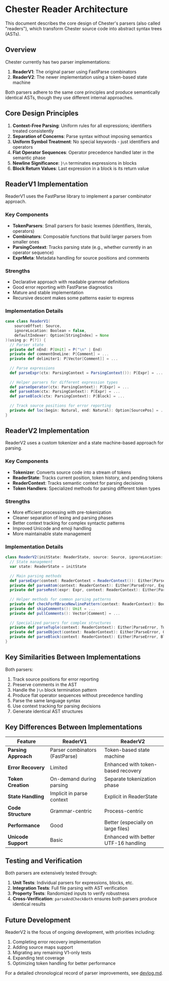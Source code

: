 # Chester Reader Architecture

This document describes the core design of Chester's parsers (also called "readers"), which transform Chester source code into abstract syntax trees (ASTs).

## Overview

Chester currently has two parser implementations:

1. **ReaderV1**: The original parser using FastParse combinators
2. **ReaderV2**: The newer implementation using a token-based state machine

Both parsers adhere to the same core principles and produce semantically identical ASTs, though they use different internal approaches.

## Core Design Principles

1. **Context-Free Parsing**: Uniform rules for all expressions; identifiers treated consistently
2. **Separation of Concerns**: Parse syntax without imposing semantics 
3. **Uniform Symbol Treatment**: No special keywords - just identifiers and operators
4. **Flat Operator Sequences**: Operator precedence handled later in the semantic phase
5. **Newline Significance**: `}\n` terminates expressions in blocks
6. **Block Return Values**: Last expression in a block is its return value

## ReaderV1 Implementation

ReaderV1 uses the FastParse library to implement a parser combinator approach.

### Key Components

- **TokenParsers**: Small parsers for basic lexemes (identifiers, literals, operators)
- **Combinators**: Composable functions that build larger parsers from smaller ones
- **ParsingContext**: Tracks parsing state (e.g., whether currently in an operator sequence)
- **ExprMeta**: Metadata handling for source positions and comments

### Strengths

- Declarative approach with readable grammar definitions
- Good error reporting with FastParse diagnostics
- Mature and stable implementation
- Recursive descent makes some patterns easier to express

### Implementation Details

```scala
case class ReaderV1(
    sourceOffset: Source,
    ignoreLocation: Boolean = false,
    defaultIndexer: Option[StringIndex] = None
)(using p: P[?]) {
  // Parser state
  private def nEnd: P[Unit] = P("\n" | End)
  private def commentOneLine: P[Comment] = ...
  private def delimiter1: P[Vector[Comment]] = ...
  
  // Parse expressions 
  def parseExpr(ctx: ParsingContext = ParsingContext()): P[Expr] = ...
  
  // Helper parsers for different expression types
  def parseOperator(ctx: ParsingContext): P[Expr] = ...
  def parseAtom(ctx: ParsingContext): P[Expr] = ...
  def parseBlock(ctx: ParsingContext): P[Block] = ...
  
  // Track source positions for error reporting
  private def loc(begin: Natural, end: Natural): Option[SourcePos] = ...
}
```

## ReaderV2 Implementation

ReaderV2 uses a custom tokenizer and a state machine-based approach for parsing.

### Key Components

- **Tokenizer**: Converts source code into a stream of tokens
- **ReaderState**: Tracks current position, token history, and pending tokens
- **ReaderContext**: Tracks semantic context for parsing decisions
- **Token Handlers**: Specialized methods for parsing different token types

### Strengths

- More efficient processing with pre-tokenization
- Cleaner separation of lexing and parsing phases
- Better context tracking for complex syntactic patterns
- Improved Unicode and emoji handling
- More maintainable state management

### Implementation Details

```scala
class ReaderV2(initState: ReaderState, source: Source, ignoreLocation: Boolean) {
  // State management
  var state: ReaderState = initState
  
  // Main parsing methods
  def parseExpr(context: ReaderContext = ReaderContext()): Either[ParseError, Expr] = ...
  private def parseAtom(context: ReaderContext): Either[ParseError, Expr] = ...
  private def parseRest(expr: Expr, context: ReaderContext): Either[ParseError, Expr] = ...
  
  // Helper methods for common parsing patterns
  private def checkForRBraceNewlinePattern(context: ReaderContext): Boolean = ...
  private def skipComments(): Unit = ...
  private def pullComments(): Vector[Comment] = ...
  
  // Specialized parsers for complex structures
  private def parseTuple(context: ReaderContext): Either[ParseError, Tuple] = ...
  private def parseObject(context: ReaderContext): Either[ParseError, ObjectExpr] = ...
  private def parseBlock(context: ReaderContext): Either[ParseError, Block] = ...
}
```

## Key Similarities Between Implementations

Both parsers:

1. Track source positions for error reporting
2. Preserve comments in the AST
3. Handle the `}\n` block termination pattern
4. Produce flat operator sequences without precedence handling
5. Parse the same language syntax
6. Use context tracking for parsing decisions
7. Generate identical AST structures

## Key Differences Between Implementations

| Feature | ReaderV1 | ReaderV2 |
|---------|----------|----------|
| **Parsing Approach** | Parser combinators (FastParse) | Token-based state machine |
| **Error Recovery** | Limited | Enhanced with token-based recovery |
| **Token Creation** | On-demand during parsing | Separate tokenization phase |
| **State Handling** | Implicit in parse context | Explicit in ReaderState |
| **Code Structure** | Grammar-centric | Process-centric |
| **Performance** | Good | Better (especially on large files) |
| **Unicode Support** | Basic | Enhanced with better UTF-16 handling |

## Testing and Verification

Both parsers are extensively tested through:

1. **Unit Tests**: Individual parsers for expressions, blocks, etc.
2. **Integration Tests**: Full file parsing with AST verification
3. **Property Tests**: Randomized inputs to verify robustness
4. **Cross-Verification**: `parseAndCheckBoth` ensures both parsers produce identical results

## Future Development

ReaderV2 is the focus of ongoing development, with priorities including:

1. Completing error recovery implementation
2. Adding source maps support
3. Migrating any remaining V1-only tests
4. Expanding test coverage
5. Optimizing token handling for better performance

For a detailed chronological record of parser improvements, see [devlog.md](devlog.md).
